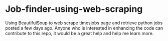 # Job-finder-using-web-scraping
Using BeautifulSoup to web scrape timesjobs page and retrieve python jobs posted a few days ago.
Anyone who is interested in enhancing the code can contribute to this repo, it would be a great help and help me learn more.
